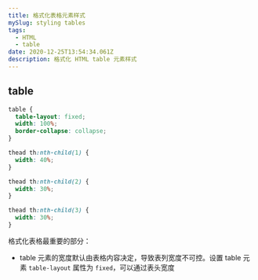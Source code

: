 ```yaml
---
title: 格式化表格元素样式
mySlug: styling tables
tags:
  - HTML
  - table
date: 2020-12-25T13:54:34.061Z
description: 格式化 HTML table 元素样式
---
```

## table

```css
table {
  table-layout: fixed;
  width: 100%;
  border-collapse: collapse;
}

thead th:nth-child(1) {
  width: 40%;
}

thead th:nth-child(2) {
  width: 30%;
}

thead th:nth-child(3) {
  width: 30%;
}
```

格式化表格最重要的部分：
- table 元素的宽度默认由表格内容决定，导致表列宽度不可控。设置 table 元素 `table-layout` 属性为 `fixed`，可以通过表头宽度
